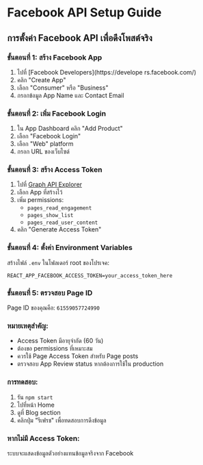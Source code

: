 # Facebook API Setup Guide

## การตั้งค่า Facebook API เพื่อดึงโพสต์จริง

### ขั้นตอนที่ 1: สร้าง Facebook App

1. ไปที่ [Facebook Developers](https://develope   rs.facebook.com/)
2. คลิก "Create App"
3. เลือก "Consumer" หรือ "Business"
4. กรอกข้อมูล App Name และ Contact Email

### ขั้นตอนที่ 2: เพิ่ม Facebook Login

1. ใน App Dashboard คลิก "Add Product"
2. เลือก "Facebook Login"
3. เลือก "Web" platform
4. กรอก URL ของเว็บไซต์

### ขั้นตอนที่ 3: สร้าง Access Token

1. ไปที่ [Graph API Explorer](https://developers.facebook.com/tools/explorer/)
2. เลือก App ที่สร้างไว้
3. เพิ่ม permissions:
   - `pages_read_engagement`
   - `pages_show_list`
   - `pages_read_user_content`
4. คลิก "Generate Access Token"

### ขั้นตอนที่ 4: ตั้งค่า Environment Variables

สร้างไฟล์ `.env` ในโฟลเดอร์ root ของโปรเจค:

```env
REACT_APP_FACEBOOK_ACCESS_TOKEN=your_access_token_here
```

### ขั้นตอนที่ 5: ตรวจสอบ Page ID

Page ID ของคุณคือ: `61559057724990`

### หมายเหตุสำคัญ:

- Access Token มีอายุจำกัด (60 วัน)
- ต้องขอ permissions ที่เหมาะสม
- ควรใช้ Page Access Token สำหรับ Page posts
- ตรวจสอบ App Review status หากต้องการใช้ใน production

### การทดสอบ:

1. รัน `npm start`
2. ไปที่หน้า Home
3. ดูที่ Blog section
4. คลิกปุ่ม "รีเฟรช" เพื่อทดสอบการดึงข้อมูล

### หากไม่มี Access Token:

ระบบจะแสดงข้อมูลตัวอย่างแทนข้อมูลจริงจาก Facebook 
